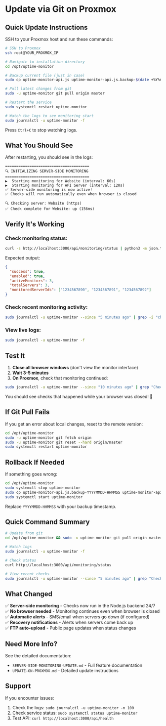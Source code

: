 # Update via Git on Proxmox

## Quick Update Instructions

SSH to your Proxmox host and run these commands:

```bash
# SSH to Proxmox
ssh root@YOUR_PROXMOX_IP

# Navigate to installation directory
cd /opt/uptime-monitor

# Backup current file (just in case)
sudo cp uptime-monitor-api.js uptime-monitor-api.js.backup-$(date +%Y%m%d-%H%M%S)

# Pull latest changes from git
sudo -u uptime-monitor git pull origin master

# Restart the service
sudo systemctl restart uptime-monitor

# Watch the logs to see monitoring start
sudo journalctl -u uptime-monitor -f
```

Press `Ctrl+C` to stop watching logs.

## What You Should See

After restarting, you should see in the logs:

```
======================================
🔍 INITIALIZING SERVER-SIDE MONITORING
======================================
▶️  Starting monitoring for Website (interval: 60s)
▶️  Starting monitoring for API Server (interval: 120s)
✅ Server-side monitoring is now active!
✅ Checks will run automatically even when browser is closed

🔍 Checking server: Website (https)
✅ Check complete for Website: up (156ms)
```

## Verify It's Working

### Check monitoring status:
```bash
curl -s http://localhost:3000/api/monitoring/status | python3 -m json.tool
```

Expected output:
```json
{
  "success": true,
  "enabled": true,
  "activeMonitors": 3,
  "totalServers": 3,
  "monitoredServerIds": ["1234567890", "1234567891", "1234567892"]
}
```

### Check recent monitoring activity:
```bash
sudo journalctl -u uptime-monitor --since "5 minutes ago" | grep -i "check complete"
```

### View live logs:
```bash
sudo journalctl -u uptime-monitor -f
```

## Test It

1. **Close all browser windows** (don't view the monitor interface)
2. **Wait 3-5 minutes**
3. **On Proxmox**, check that monitoring continued:
```bash
sudo journalctl -u uptime-monitor --since "10 minutes ago" | grep "Check complete"
```

You should see checks that happened while your browser was closed! 🎉

## If Git Pull Fails

If you get an error about local changes, reset to the remote version:

```bash
cd /opt/uptime-monitor
sudo -u uptime-monitor git fetch origin
sudo -u uptime-monitor git reset --hard origin/master
sudo systemctl restart uptime-monitor
```

## Rollback If Needed

If something goes wrong:

```bash
cd /opt/uptime-monitor
sudo systemctl stop uptime-monitor
sudo cp uptime-monitor-api.js.backup-YYYYMMDD-HHMMSS uptime-monitor-api.js
sudo systemctl start uptime-monitor
```

Replace `YYYYMMDD-HHMMSS` with your backup timestamp.

## Quick Command Summary

```bash
# Update from git
cd /opt/uptime-monitor && sudo -u uptime-monitor git pull origin master && sudo systemctl restart uptime-monitor

# Watch logs
sudo journalctl -u uptime-monitor -f

# Check status
curl http://localhost:3000/api/monitoring/status

# View recent checks
sudo journalctl -u uptime-monitor --since "5 minutes ago" | grep "Check complete"
```

## What Changed

✅ **Server-side monitoring** - Checks now run in the Node.js backend 24/7  
✅ **No browser needed** - Monitoring continues even when browser is closed  
✅ **Automatic alerts** - SMS/email when servers go down (if configured)  
✅ **Recovery notifications** - Alerts when servers come back up  
✅ **FTP auto-upload** - Public page updates when status changes  

## Need More Info?

See the detailed documentation:
- `SERVER-SIDE-MONITORING-UPDATE.md` - Full feature documentation
- `UPDATE-ON-PROXMOX.md` - Detailed update instructions

## Support

If you encounter issues:
1. Check the logs: `sudo journalctl -u uptime-monitor -n 100`
2. Check service status: `sudo systemctl status uptime-monitor`
3. Test API: `curl http://localhost:3000/api/health`

